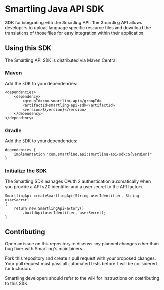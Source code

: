 # Smartling Java API SDK

SDK for integrating with the Smartling API. The Smartling API allows developers to upload
language specific resource files and download the translations of those files for easy
integration within their application.

## Using this SDK

The Smartling API SDK is distributed via Maven Central.

### Maven

Add the SDK to your dependencies:

    <dependencies>
        <dependency>
            <groupId>com.smartling.api</groupId>
            <artifactId>smartling-api-sdk</artifactId>
            <version>${version}</version>
        </dependency>
    </dependency>

### Gradle

Add the SDK to your dependencies:

    dependencies {
        implementation "com.smartling.api:smartling-api-sdk:${version}"
    }

### Initialize the SDK

The Smartling SDK manages OAuth 2 authentication automatically when you provide 
a API v2.0 identifier and a user secret to the API factory.

    SmartlingApi createSmartlingApi(String userIdentifier, String userSecret)
    {
        return new SmartlingApiFactory()
            .buildApi(userIdentifier, userSecret);
    }

## Contributing

Open an issue on this repository to discuss any planned changes other than bug fixes
with Smartling's maintainers.

Fork this repository and create a pull request with your proposed changes. Your pull
request must pass all automated tests before it will be considered for inclusion.

Smartling developers should refer to the wiki for instructions on contributing to this
SDK.
